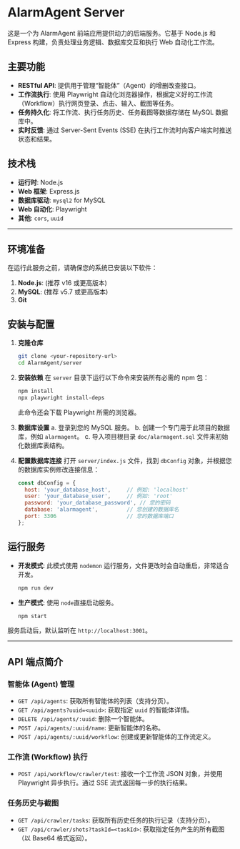 # AlarmAgent Server

这是一个为 AlarmAgent 前端应用提供动力的后端服务。它基于 Node.js 和 Express 构建，负责处理业务逻辑、数据库交互和执行 Web 自动化工作流。

## 主要功能

-   **RESTful API**: 提供用于管理“智能体”（Agent）的增删改查接口。
-   **工作流执行**: 使用 Playwright 自动化浏览器操作，根据定义好的工作流（Workflow）执行网页登录、点击、输入、截图等任务。
-   **任务持久化**: 将工作流、执行任务历史、任务截图等数据存储在 MySQL 数据库中。
-   **实时反馈**: 通过 Server-Sent Events (SSE) 在执行工作流时向客户端实时推送状态和结果。

## 技术栈

-   **运行时**: Node.js
-   **Web 框架**: Express.js
-   **数据库驱动**: `mysql2` for MySQL
-   **Web 自动化**: Playwright
-   **其他**: `cors`, `uuid`

---

## 环境准备

在运行此服务之前，请确保您的系统已安装以下软件：

1.  **Node.js**: (推荐 v16 或更高版本)
2.  **MySQL**: (推荐 v5.7 或更高版本)
3.  **Git**

## 安装与配置

1.  **克隆仓库**
    ```bash
    git clone <your-repository-url>
    cd AlarmAgent/server
    ```

2.  **安装依赖**
    在 `server` 目录下运行以下命令来安装所有必需的 npm 包：
    ```bash
    npm install
    npx playwright install-deps
    ```
    此命令还会下载 Playwright 所需的浏览器。

3.  **数据库设置**
    a. 登录到您的 MySQL 服务。
    b. 创建一个专门用于此项目的数据库，例如 `alarmagent`。
    c. 导入项目根目录 `doc/alarmagent.sql` 文件来初始化数据库表结构。

4.  **配置数据库连接**
    打开 `server/index.js` 文件，找到 `dbConfig` 对象，并根据您的数据库实例修改连接信息：
    ```javascript
    const dbConfig = {
      host: 'your_database_host',     // 例如: 'localhost'
      user: 'your_database_user',     // 例如: 'root'
      password: 'your_database_password', // 您的密码
      database: 'alarmagent',         // 您创建的数据库名
      port: 3306                      // 您的数据库端口
    };
    ```

## 运行服务

-   **开发模式**:
    此模式使用 `nodemon` 运行服务，文件更改时会自动重启，非常适合开发。
    ```bash
    npm run dev
    ```

-   **生产模式**:
    使用 `node`直接启动服务。
    ```bash
    npm start
    ```

服务启动后，默认监听在 `http://localhost:3001`。

---

## API 端点简介

### 智能体 (Agent) 管理

-   `GET /api/agents`: 获取所有智能体的列表（支持分页）。
-   `GET /api/agents?uuid=<uuid>`: 获取指定 `uuid` 的智能体详情。
-   `DELETE /api/agents/:uuid`: 删除一个智能体。
-   `POST /api/agents/:uuid/name`: 更新智能体的名称。
-   `POST /api/agents/:uuid/workflow`: 创建或更新智能体的工作流定义。

### 工作流 (Workflow) 执行

-   `POST /api/workflow/crawler/test`: 接收一个工作流 JSON 对象，并使用 Playwright 异步执行。通过 SSE 流式返回每一步的执行结果。

### 任务历史与截图

-   `GET /api/crawler/tasks`: 获取所有历史任务的执行记录（支持分页）。
-   `GET /api/crawler/shots?taskId=<taskId>`: 获取指定任务产生的所有截图（以 Base64 格式返回）。
